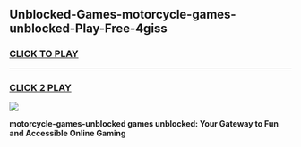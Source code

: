 
## Unblocked-Games-motorcycle-games-unblocked-Play-Free-4giss
<h3>
<a href="https://premium76.site?title=motorcycle-games-unblocked&ref=18A">CLICK TO PLAY</a></h3>
<hr>

<h3>
<a href="https://premium76.site?title=motorcycle-games-unblocked&ref=18A">CLICK 2 PLAY</a>
  
</h3>

<a href="https://premium76.site?title=motorcycle-games-unblocked&ref=18A"><img src="https://clearcache.store/games.png"></a>


**motorcycle-games-unblocked games unblocked: Your Gateway to Fun and Accessible Online Gaming**
